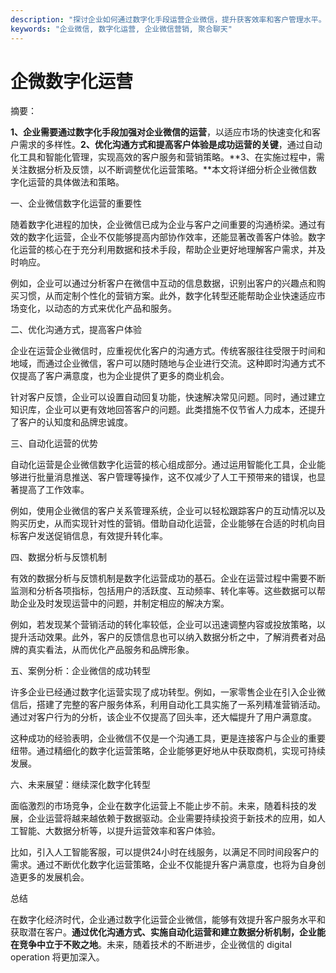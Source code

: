 ```yaml
---
description: "探讨企业如何通过数字化手段运营企业微信，提升获客效率和客户管理水平。"
keywords: "企业微信, 数字化运营, 企业微信营销, 聚合聊天"
---
```

# 企微数字化运营

摘要： 

**1、企业需要通过数字化手段加强对企业微信的运营**，以适应市场的快速变化和客户需求的多样性。**2、优化沟通方式和提高客户体验是成功运营的关键**，通过自动化工具和智能化管理，实现高效的客户服务和营销策略。**3、在实施过程中，需关注数据分析及反馈，以不断调整优化运营策略。**本文将详细分析企业微信数字化运营的具体做法和策略。

一、企业微信数字化运营的重要性

随着数字化进程的加快，企业微信已成为企业与客户之间重要的沟通桥梁。通过有效的数字化运营，企业不仅能够提高内部协作效率，还能显著改善客户体验。数字化运营的核心在于充分利用数据和技术手段，帮助企业更好地理解客户需求，并及时响应。

例如，企业可以通过分析客户在微信中互动的信息数据，识别出客户的兴趣点和购买习惯，从而定制个性化的营销方案。此外，数字化转型还能帮助企业快速适应市场变化，以动态的方式来优化产品和服务。

二、优化沟通方式，提高客户体验

企业在运营企业微信时，应重视优化客户的沟通方式。传统客服往往受限于时间和地域，而通过企业微信，客户可以随时随地与企业进行交流。这种即时沟通方式不仅提高了客户满意度，也为企业提供了更多的商业机会。

针对客户反馈，企业可以设置自动回复功能，快速解决常见问题。同时，通过建立知识库，企业可以更有效地回答客户的问题。此类措施不仅节省人力成本，还提升了客户的认知度和品牌忠诚度。

三、自动化运营的优势

自动化运营是企业微信数字化运营的核心组成部分。通过运用智能化工具，企业能够进行批量消息推送、客户管理等操作，这不仅减少了人工干预带来的错误，也显著提高了工作效率。

例如，使用企业微信的客户关系管理系统，企业可以轻松跟踪客户的互动情况以及购买历史，从而实现针对性的营销。借助自动化运营，企业能够在合适的时机向目标客户发送促销信息，有效提升转化率。

四、数据分析与反馈机制

有效的数据分析与反馈机制是数字化运营成功的基石。企业在运营过程中需要不断监测和分析各项指标，包括用户的活跃度、互动频率、转化率等。这些数据可以帮助企业及时发现运营中的问题，并制定相应的解决方案。

例如，若发现某个营销活动的转化率较低，企业可以迅速调整内容或投放策略，以提升活动效果。此外，客户的反馈信息也可以纳入数据分析之中，了解消费者对品牌的真实看法，从而优化产品服务和品牌形象。

五、案例分析：企业微信的成功转型

许多企业已经通过数字化运营实现了成功转型。例如，一家零售企业在引入企业微信后，搭建了完整的客户服务体系，利用自动化工具实施了一系列精准营销活动。通过对客户行为的分析，该企业不仅提高了回头率，还大幅提升了用户满意度。

这种成功的经验表明，企业微信不仅是一个沟通工具，更是连接客户与企业的重要纽带。通过精细化的数字化运营策略，企业能够更好地从中获取商机，实现可持续发展。

六、未来展望：继续深化数字化转型

面临激烈的市场竞争，企业在数字化运营上不能止步不前。未来，随着科技的发展，企业运营将越来越依赖于数据驱动。企业需要持续投资于新技术的应用，如人工智能、大数据分析等，以提升运营效率和客户体验。

比如，引入人工智能客服，可以提供24小时在线服务，以满足不同时间段客户的需求。通过不断优化数字化运营策略，企业不仅能提升客户满意度，也将为自身创造更多的发展机会。

总结 

在数字化经济时代，企业通过数字化运营企业微信，能够有效提升客户服务水平和获取潜在客户。**通过优化沟通方式、实施自动化运营和建立数据分析机制，企业能在竞争中立于不败之地**。未来，随着技术的不断进步，企业微信的 digital operation 将更加深入。
